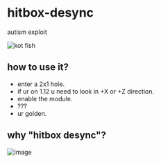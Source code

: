 # hitbox-desync
autism exploit

![kot fish](https://mioclient.me/a7e7qw6eqa7t7as78rfdgr78qwr.gif)

## how to use it?
- enter a 2x1 hole.
- if ur on 1.12 u need to look in +X or +Z direction.
- enable the module.
- ???
- ur golden.

## why "hitbox desync"?
![image](https://github.com/mioclient/hitbox-desync/assets/60744119/8c19a384-c731-4372-a29a-7074c45c81ae)
